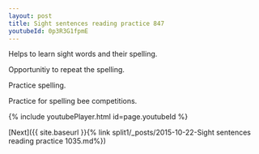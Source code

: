 ```yaml
---
layout: post
title: Sight sentences reading practice 847
youtubeId: 0p3R3G1fpmE
---
```

 
 
Helps to learn sight words and their spelling.

Opportunitiy to repeat the spelling. 

Practice spelling. 
 
Practice for spelling bee competitions. 
 
{% include youtubePlayer.html id=page.youtubeId %}
 
 

[Next]({{ site.baseurl }}{% link  split1/_posts/2015-10-22-Sight sentences reading practice 1035.md%})
 
